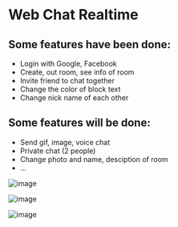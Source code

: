 # Web Chat Realtime
## Some features have been done:
  - Login with Google, Facebook
  - Create, out room, see info of room
  - Invite friend to chat together
  - Change the color of block text
  - Change nick name of each other
  
## Some features will be done:
  - Send gif, image, voice chat
  - Private chat (2 people)
  - Change photo and name, desciption of room
  - ...

![image](https://user-images.githubusercontent.com/74906342/183322011-4ddb9d3b-031d-4ec7-9234-a0091350db4a.png)

![image](https://user-images.githubusercontent.com/74906342/183322032-80e4d02b-f829-4c91-935d-5c821e11f2e3.png)

![image](https://user-images.githubusercontent.com/74906342/183322061-5eb84830-50f3-4a70-b3b5-3e49c68fd115.png)
